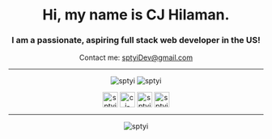 <h1 align="center">Hi, my name is CJ Hilaman.</h1>
<h3 align="center">I am a passionate, aspiring full stack web developer in the US!</h3>

<p align="center"> Contact me: <a href="mailto:sptyiDev@gmail.com" target="blank"> sptyiDev@gmail.com </a> </p>

---

<p align="center">
<img src="https://github-readme-stats.vercel.app/api?username=sptyi&show_icons=true" alt="sptyi" />
<img src="https://github-readme-stats.vercel.app/api/top-langs/?username=sptyi&layout=compact&hide=html" alt="sptyi" />
</p>


<p align="center">
<a href="https://codepen.io/sptyi" target="blank"><img align="center" src="https://cdn.jsdelivr.net/npm/simple-icons@3.0.1/icons/codepen.svg" alt="sptyi" height="30" width="30" /></a>
<a href="https://linkedin.com/in/cj-hilaman" target="blank"><img align="center" src="https://cdn.jsdelivr.net/npm/simple-icons@3.0.1/icons/linkedin.svg" alt="cj-hilaman" height="30" width="30" /></a>
<a href="https://stackoverflow.com/users/sptyi" target="blank"><img align="center" src="https://cdn.jsdelivr.net/npm/simple-icons@3.0.1/icons/stackoverflow.svg" alt="sptyi" height="30" width="30" /></a>
<a href="https://instagram.com/sptyi" target="blank"><img align="center" src="https://cdn.jsdelivr.net/npm/simple-icons@3.0.1/icons/instagram.svg" alt="sptyi" height="30" width="30" /></a>
</p>

---

<p align="center"> <img src="https://komarev.com/ghpvc/?username=sptyi" alt="sptyi" /> </p>
